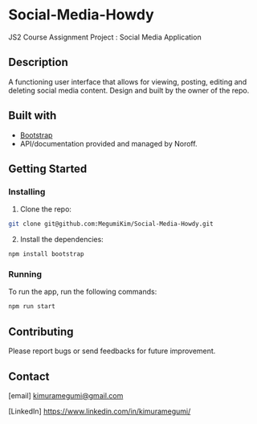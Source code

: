 # Social-Media-Howdy
JS2 Course Assignment Project : Social Media Application

## Description
A functioning user interface that allows for viewing, posting, editing and deleting social media content.
Design and built by the owner of the repo.

## Built with
- [Bootstrap](https://getbootstrap.com)
- API/documentation provided and managed by Noroff.

## Getting Started

### Installing

1. Clone the repo:

```bash
git clone git@github.com:MegumiKim/Social-Media-Howdy.git
```

2. Install the dependencies:

```
npm install bootstrap
```

### Running

To run the app, run the following commands:

```bash
npm run start
```

## Contributing
Please report bugs or send feedbacks for future improvement. 

## Contact
[email] kimuramegumi@gmail.com

[LinkedIn] https://www.linkedin.com/in/kimuramegumi/


